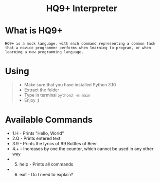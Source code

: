 <div align='center'>
  <h1>
    HQ9+ Interpreter
  </h1>
</div>

# What is HQ9+
`HQ9+ is a mock language, with each command representing a common task that a novice programmer performs when learning to program, or when learning a new programming language.`

# Using
> * Make sure that you have installed Python 3.10
> * Extract the folder
> * Type in terminal `python3 -m main`
> * Enjoy ;)


# Available Commands

- 1.H - Prints "Hello, World"
- 2.Q - Prints entered text
- 3.9 - Prints the lyrics of 99 Bottles of Beer
- 4.+ - Increases by one the counter, which cannot be used in any other way
- 5. help - Prints all commands
- 6. exit - Do I need to explain?



